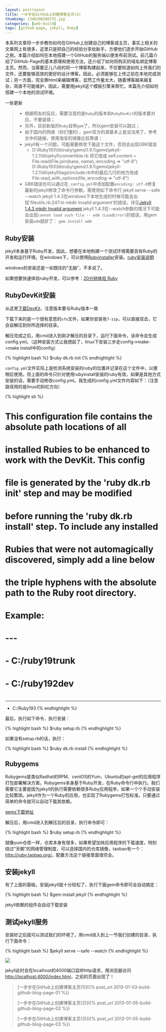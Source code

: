```yaml
---
layout: postlayout
title: 一步步在GitHub上创建博客主页(4)
thumbimg: 1346208288725.jpg
categories: [web-build]
tags: [github-page, jekyll, Ruby]
---
```


本系列文章将一步步教你如何在GitHub上创建自己的博客或主页，事实上相关的文章网上有很多，这里只是把自己的经验分享给新手，方便他们逐步开始GitHub之旅。本篇介绍如何在本地搭建一个GitHub的服务端以便发布前测试。前几篇介绍了GitHub-Page的基本原理和使用方法，还介绍了如何将购买的域名绑定博客主页。然而，当需要正儿八经的将一个博客构建起来，不仅要知道如何上传我们的文件，还要能够高效的更好的设计博客。因此，必须能够在上传之前在本地完成测试；另一方面，完全靠html来编辑博客，显然工作量太大，随着博客越来越复杂，简直不可能维护，因此，需要用jekyll这个模板引擎来帮忙。本篇先介绍如何搭建一个本地的测试环境。

一些更新

> - 根据网友的反应，需要注意的是`Ruby`的版本和`RubyDevKit`的版本要对应，不要装错；
> - 另外，目前新版的`Ruby`自带`gem`了，所以gem安装可以跳过；
> - 由于国内的网络（你们懂的），gem官方的源基本上是没法用了，参考文中的链接，使用淘宝的镜像比较靠谱；
> - jekyll有一个问题，可能需要修改下面这个文件，否则会出现GBK错误
> 	-	D:\Ruby193\lib\ruby\gems\1.9.1\gems\jekyll-1.2.1\lib\jekyll\convertible.rb
		将它改成
		self.content = File.read(File.join(base, name),:encoding => "utf-8")
		D:\Ruby193\lib\ruby\gems\1.9.1\gems\jekyll-1.2.1\lib\jekyll\tags\include.rb中的最后几行的地方改成
		File.read_with_options(file,:encoding => "utf-8")
> - GBK错误也可以通过在`_config.yml`中添加配置`encoding: utf-8`修复
> 最新的jekyll修改了命令行参数，需使用如下命令行 jekyll serve --safe --watch
> jekyll 1.4.3在windows下本地生成的时候可能会出现'fileutils.rb:247:in mkdir Invalid argument'的错误，详见[Jekyll 1.4.3 mkdir Invalid argument]()
> jekyll 1.4.3在--watch参数的情况下可能会出现`cannot load such file -- wdm (LoadError)`的错误，用gem安装`wdm`就好了： `gem install wdm`


## Ruby安装 ##

jekyll本身基于Ruby开发，因此，想要在本地构建一个测试环境需要具有Ruby的开发和运行环境。在windows下，可以使用[Rubyinstaller](http://rubyinstaller.org/downloads/)安装。[ruby安装说明](http://www.ruby-lang.org/zh_cn/downloads/)

windows的安装还是一如既往的“无脑”，不多说了。

如果想要快速体验ruby开发，可以参考：[20分钟体验 Ruby](http://www.ruby-lang.org/zh_cn/documentation/quickstart/)
 

## RubyDevKit安装 ##

从这里[下载DevKit](http://rubyinstaller.org/downloads/)，注意版本要与Ruby版本一致

下载下来的是一个很有意思的`sfx`文件，如果你安装有`7-zip`，可以直接双击，它会自解压到你所选择的目录。

解压完成之后，用cmd进入到刚才解压的目录下，运行下面命令，该命令会生成config.yml。（这种安装方式让我想起了，linux下安装三步走config->make->make install中的config）

{% highlight bash %}
$ruby dk.rb init
{% endhighlight %}

`config.yml`文件实际上是检测系统安装的ruby的位置并记录在这个文件中，以便稍后使用。但上面的命令只针对使用rubyinstall安装的ruby有效，如果是其他方式安装的话，需要手动修改config.yml。我生成的config.yml文件内容如下：（注意路径用的是linux的斜杠方向）

{% highlight sh %}
# This configuration file contains the absolute path locations of all
# installed Rubies to be enhanced to work with the DevKit. This config
# file is generated by the 'ruby dk.rb init' step and may be modified
# before running the 'ruby dk.rb install' step. To include any installed
# Rubies that were not automagically discovered, simply add a line below
# the triple hyphens with the absolute path to the Ruby root directory.
#
# Example:
#
# ---
# - C:/ruby19trunk
# - C:/ruby192dev
#
---
- C:/Ruby193
{% endhighlight %}

最后，执行如下命令，执行安装：

{% highlight bash %}
$ruby setup.rb
{% endhighlight %}

如果没有setup.rb的话，执行：

{% highlight bash %}
$ruby dk.rb install
{% endhighlight %}

## Rubygems ##

Rubygems是类似Radhat的RPM、centOS的Yum、Ubuntu的apt-get的应用程序打包部署解决方案。Rubygems本身基于Ruby开发，在Ruby命令行中执行。我们需要它主要是因为jekyll的执行需要依赖很多Ruby应用程序，如果一个个手动安装比较繁琐。jekyll作为一个Ruby的应用，也实现了Rubygems打包标准。只要通过简单的命令就可以自动下载其依赖。

[gems下载地址](http://rubyforge.org/frs/?group_id=126)

解压后，用cmd进入到解压后的目录，执行命令即可：

{% highlight bash %}
$ruby setup.rb
{% endhighlight %}

就像yum仓库一样，仓库本身有很多，如果希望加快应用程序的下载速度，特别绕过“天朝”的网络管理制度，可以选择国内的仓库镜像，taobao有一个：<http://ruby.taobao.org/>。配置方法这个链接里面很完全。

 

## 安装jekyll ##

有了上面的基础，安装jekyll就十分轻松了，执行下面gem命令即可全自动搞定：

{% highlight bash %}
$gem install jekyll
{% endhighlight %}

jekyll依赖的组件会自动下载安装

## 测试jekyll服务 ##

安装好之后就可以测试我们的环境了。用cmd进入到上一节我们创建的目录，执行下面命令：

{% highlight bash %}
$jekyll serve --safe --watch
{% endhighlight %}

![](http://www.pchou.info/assert/img/build-github-blog-page-04-img0.png)

jekyll此时会在localhost的4000端口监听http请求，用浏览器访问<http://localhost:4000/index.html>，之前的页面出现了！

> [一步步在GitHub上创建博客主页(1)]({% post_url 2013-01-03-build-github-blog-page-01 %})
>
> [一步步在GitHub上创建博客主页(2)]({% post_url 2013-01-05-build-github-blog-page-02 %})
>
> [一步步在GitHub上创建博客主页(3)]({% post_url 2013-01-05-build-github-blog-page-03 %})